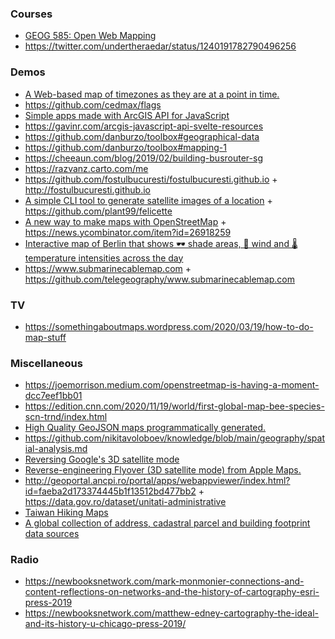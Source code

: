 ### Courses

- [GEOG 585: Open Web Mapping](https://www.e-education.psu.edu/geog585/node/508)
- https://twitter.com/undertheraedar/status/1240191782790496256

### Demos

- [A Web-based map of timezones as they are at a point in time. ](https://github.com/dbaron/timezone-map)
- https://github.com/cedmax/flags
- [Simple apps made with ArcGIS API for JavaScript](https://github.com/RalucaNicola/JSAPI_demos)
- https://gavinr.com/arcgis-javascript-api-svelte-resources
- https://github.com/danburzo/toolbox#geographical-data
- https://github.com/danburzo/toolbox#mapping-1
- https://cheeaun.com/blog/2019/02/building-busrouter-sg
- https://razvanz.carto.com/me
- https://github.com/fostulbucuresti/fostulbucuresti.github.io + http://fostulbucuresti.github.io
- [A simple CLI tool to generate satellite images of a location](https://news.ycombinator.com/item?id=23948672) + https://github.com/plant99/felicette
- [A new way to make maps with OpenStreetMap](https://protomaps.com/blog/new-way-to-make-maps) + https://news.ycombinator.com/item?id=26918259
- [Interactive map of Berlin that shows 🕶 shade areas, 💨 wind and 🌡 temperature intensities across the day](https://github.com/technologiestiftung/erfrischungskarte-frontend)
- https://www.submarinecablemap.com + https://github.com/telegeography/www.submarinecablemap.com

### TV

- https://somethingaboutmaps.wordpress.com/2020/03/19/how-to-do-map-stuff

### Miscellaneous

- https://joemorrison.medium.com/openstreetmap-is-having-a-moment-dcc7eef1bb01
- https://edition.cnn.com/2020/11/19/world/first-global-map-bee-species-scn-trnd/index.html
- [High Quality GeoJSON maps programmatically generated.](https://github.com/simonepri/geo-maps)
- https://github.com/nikitavoloboev/knowledge/blob/main/geography/spatial-analysis.md
- [Reversing Google's 3D satellite mode](https://github.com/retroplasma/earth-reverse-engineering)
- [Reverse-engineering Flyover (3D satellite mode) from Apple Maps.](https://github.com/retroplasma/flyover-reverse-engineering)
- http://geoportal.ancpi.ro/portal/apps/webappviewer/index.html?id=faeba2d173374445b1f13512bd477bb2 + https://data.gov.ro/dataset/unitati-administrative
- [Taiwan Hiking Maps](https://github.com/alpha-rudy/taiwan-topo)
- [A global collection of address, cadastral parcel and building footprint data sources](https://github.com/openaddresses/openaddresses)

### Radio

- https://newbooksnetwork.com/mark-monmonier-connections-and-content-reflections-on-networks-and-the-history-of-cartography-esri-press-2019
- https://newbooksnetwork.com/matthew-edney-cartography-the-ideal-and-its-history-u-chicago-press-2019/
